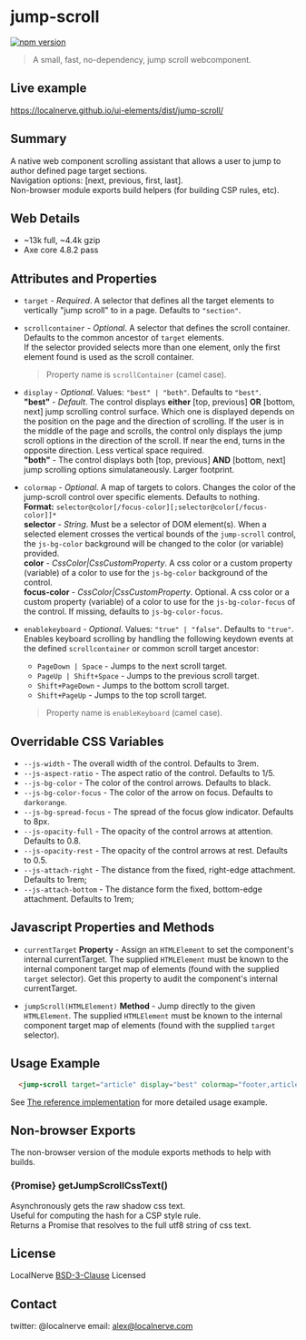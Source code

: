 # jump-scroll
[![npm version](https://badge.fury.io/js/%40localnerve%2Fjump-scroll.svg)](http://badge.fury.io/js/%40localnerve%2Fjump-scroll)

> A small, fast, no-dependency, jump scroll webcomponent.

## Live example
  https://localnerve.github.io/ui-elements/dist/jump-scroll/

## Summary

A native web component scrolling assistant that allows a user to jump to author defined page target sections.  
Navigation options: [next, previous, first, last].  
Non-browser module exports build helpers (for building CSP rules, etc).  

## Web Details
  + ~13k full, ~4.4k gzip
  + Axe core 4.8.2 pass

## Attributes and Properties

* `target` - *Required*. A selector that defines all the target elements to vertically "jump scroll" to in a page. Defaults to `"section"`.  

* `scrollcontainer` - *Optional*. A selector that defines the scroll container. Defaults to the common ancestor of `target` elements.  
  If the selector provided selects more than one element, only the first element found is used as the scroll container.

  > Property name is `scrollContainer` (camel case).

* `display` - *Optional*.  Values: `"best" | "both"`. Defaults to `"best"`.  
  **"best"** - *Default*. The control displays **either** [top, previous] **OR** [bottom, next] jump scrolling control surface. Which one is displayed depends on the position on the page and the direction of scrolling. If the user is in the middle of the page and scrolls, the control only displays the jump scroll options in the direction of the scroll. If near the end, turns in the opposite direction. Less vertical space required.  
  **"both"** - The control displays both [top, previous] **AND** [bottom, next] jump scrolling options simulataneously. Larger footprint.  
  
* `colormap` - *Optional*. A map of targets to colors. Changes the color of the jump-scroll control over specific elements. Defaults to nothing.  
  **Format:** `selector@color[/focus-color][;selector@color[/focus-color]]*`  
  **selector** - *String*. Must be a selector of DOM element(s). When a selected element crosses the vertical bounds of the `jump-scroll` control, the `js-bg-color` background will be changed to the color (or variable) provided.  
  **color** - *CssColor|CssCustomProperty*. A css color or a custom property (variable) of a color to use for the `js-bg-color` background of the control.  
  **focus-color** - *CssColor|CssCustomProperty*. Optional. A css color or a custom property (variable) of a color to use for the `js-bg-color-focus` of the control. If missing, defaults to `js-bg-color-focus`.

* `enablekeyboard` - *Optional*. Values: `"true" | "false"`. Defaults to `"true"`.  
  Enables keyboard scrolling by handling the following keydown events at the defined `scrollcontainer` or common scroll target ancestor:

  + `PageDown | Space` - Jumps to the next scroll target.
  + `PageUp | Shift+Space` - Jumps to the previous scroll target.
  + `Shift+PageDown` - Jumps to the bottom scroll target.
  + `Shift+PageUp` - Jumps to the top scroll target.  

  > Property name is `enableKeyboard` (camel case).  

## Overridable CSS Variables

* `--js-width` - The overall width of the control. Defaults to 3rem.
* `--js-aspect-ratio` - The aspect ratio of the control. Defaults to 1/5.
* `--js-bg-color` - The color of the control arrows. Defaults to black.
* `--js-bg-color-focus` - The color of the arrow on focus. Defaults to `darkorange`.
* `--js-bg-spread-focus` - The spread of the focus glow indicator. Defaults to 8px.
* `--js-opacity-full` - The opacity of the control arrows at attention. Defaults to 0.8.
* `--js-opacity-rest` - The opacity of the control arrows at rest. Defaults to 0.5.
* `--js-attach-right` - The distance from the fixed, right-edge attachment. Defaults to 1rem;
* `--js-attach-bottom` - The distance form the fixed, bottom-edge attachment. Defaults to 1rem;

## Javascript Properties and Methods

* `currentTarget` **Property** - Assign an `HTMLElement` to set the component's internal currentTarget. The supplied `HTMLElement` must be known to the internal component target map of elements (found with the supplied `target` selector). Get this property to audit the component's internal currentTarget.  

* `jumpScroll(HTMLElement)` **Method** - Jump directly to the given `HTMLElement`. The supplied `HTMLElement` must be known to the internal component target map of elements (found with the supplied `target` selector).  

## Usage Example

```html 
  <jump-scroll target="article" display="best" colormap="footer,article:nth-of-type(even)@--bg-color"></jump-scroll>
```
See [The reference implementation](https://github.com/localnerve/ui-elements/blob/master/src/jump-scroll/index.html) for more detailed usage example.

## Non-browser Exports

The non-browser version of the module exports methods to help with builds.

### {Promise} getJumpScrollCssText()

Asynchronously gets the raw shadow css text.  
Useful for computing the hash for a CSP style rule.  
Returns a Promise that resolves to the full utf8 string of css text.

## License

LocalNerve [BSD-3-Clause](https://github.com/localnerve/ui-elements/blob/master/src/jump-scroll/LICENSE.md) Licensed

## Contact

twitter: @localnerve
email: alex@localnerve.com
